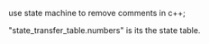 use state machine to remove comments in c++;

"state_transfer_table.numbers" is its the state table. 